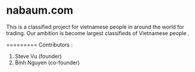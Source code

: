 nabaum.com
==========
This is a classified project for vietnamese people in around the world for trading. Our ambition is become largest classifieds
of Vietnamese people .

=========
Contributors :<br/>
1. Steve Vu (founder)<br/>
2. Binh Nguyen (co-founder)
